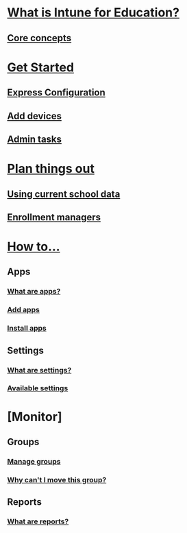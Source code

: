 # [What is Intune for Education?](overview/what-is-intune-for-education.md)
## [Core concepts](overview/core-concepts.md)

# [Get Started](get-started/get-started.md)
## [Express Configuration](get-started/express-configuration.md)
## [Add devices](get-started/add-devices.md)
## [Admin tasks](get-started/admin-tasks.md)

# [Plan things out](plan/plan-overview.md)
## [Using current school data](get-started/school-data-sync.md)
## [Enrollment managers](plan/enrollment-managers.md)

# [How to...](how-to/how-to-overview.md)
## Apps
### [What are apps?](apps/apps-intune-education.md)
### [Add apps](apps/add-apps.md)
### [Install apps](apps/install-apps.md)
## Settings
### [What are settings?](settings/settings-intune-education.md)
### [Available settings](settings/settings.md)

# [Monitor]
## Groups
### [Manage groups](groups/groups-intune-education.md)
### [Why can't I move this group?](groups/why-cant-i-move-this-group.md)
## Reports
### [What are reports?](reports/reports-intune-education.md)
